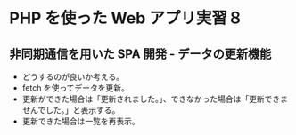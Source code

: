 # PHP を使った Web アプリ実習８

## 非同期通信を用いた SPA 開発 - データの更新機能

* どうするのが良いか考える。
* fetch を使ってデータを更新。
* 更新ができた場合は「更新されました。」、できなかった場合は「更新できませんでした。」と表示する。
* 更新できた場合は一覧を再表示。
